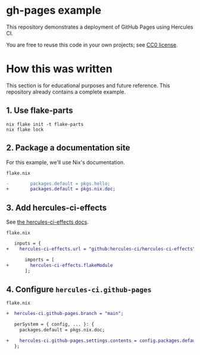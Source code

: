 
# gh-pages example

This repository demonstrates a deployment of GitHub Pages using Hercules CI.

You are free to reuse this code in your own projects; see [CC0 license](./LICENSE).

# How this was written

This section is for educational purposes and future reference. This repository already contains a complete example.

## 1. Use flake-parts

```console
nix flake init -t flake-parts
nix flake lock
```

## 2. Package a documentation site

For this example, we'll use Nix's documentation.

`flake.nix`
```diff
-        packages.default = pkgs.hello;
+        packages.default = pkgs.nix.doc;
```

## 3. Add hercules-ci-effects

See [the hercules-ci-effects docs](https://docs.hercules-ci.com/hercules-ci-effects/guide/import-or-pin#_flakes_with_flake_parts).

`flake.nix`
```diff
   inputs = {
+    hercules-ci-effects.url = "github:hercules-ci/hercules-ci-effects";
```

```diff
       imports = [
+        hercules-ci-effects.flakeModule
       ];
```

## 4. Configure `hercules-ci.github-pages`

`flake.nix`
```diff
+  hercules-ci.github-pages.branch = "main";

   perSystem = { config, ... }: {
     packages.default = pkgs.nix.doc;

+    hercules-ci.github-pages.settings.contents = config.packages.default + "/share/doc/nix/manual";
   };
```
